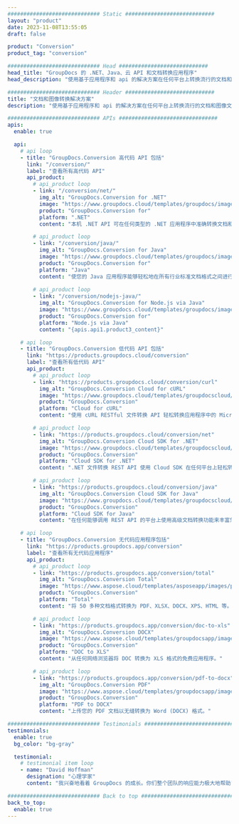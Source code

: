 ```yaml
---
############################# Static ############################
layout: "product"
date: 2023-11-08T13:55:05
draft: false

product: "Conversion"
product_tag: "conversion"

############################# Head ############################
head_title: "GroupDocs 的 .NET、Java、云 API 和文档转换应用程序"
head_description: "使用基于应用程序和 api 的解决方案在任何平台上转换流行的文档和图像文件格式。"

############################# Header ############################
title: "文档和图像转换解决方案"
description: "使用基于应用程序和 api 的解决方案在任何平台上转换流行的文档和图像文件格式。"

############################# APIs ###############################
apis:
  enable: true

  api:
    # api loop
    - title: "GroupDocs.Conversion 高代码 API 包括"
      link: "/conversion/"
      label: "查看所有高代码 API"
      api_product:
        # api_product loop
        - link: "/conversion/net/"
          img_alt: "GroupDocs.Conversion for .NET"
          image: "https://www.groupdocs.cloud/templates/groupdocs/images/product-logos/groupdocs-conversion-net.png"
          product: "GroupDocs.Conversion for"
          platform: ".NET"
          content: "本机 .NET API 可在任何类型的 .NET 应用程序中准确转换文档和图像文件格式。支持在转换时添加图像水印。"

        # api_product loop
        - link: "/conversion/java/"
          img_alt: "GroupDocs.Conversion for Java"
          image: "https://www.groupdocs.cloud/templates/groupdocs/images/product-logos/groupdocs-conversion-java.png"
          product: "GroupDocs.Conversion for"
          platform: "Java"
          content: "使您的 Java 应用程序能够轻松地在所有行业标准文档格式之间进行转换，包括 Microsoft Office、PDF、HTML、图像和许多其他格式。"
          
        # api_product loop
        - link: "/conversion/nodejs-java/"
          img_alt: "GroupDocs.Conversion for Node.js via Java"
          image: "https://www.groupdocs.cloud/templates/groupdocs/images/product-logos/groupdocs-conversion-nodejs-java.png"
          product: "GroupDocs.Conversion for"
          platform: "Node.js via Java"
          content: "{apis.api1.product3_content}"

    # api loop
    - title: "GroupDocs.Conversion 低代码 API 包括"
      link: "https://products.groupdocs.cloud/conversion"
      label: "查看所有低代码 API"
      api_product:
        # api_product loop
        - link: "https://products.groupdocs.cloud/conversion/curl"
          img_alt: "GroupDocs.Conversion Cloud for cURL"
          image: "https://www.groupdocs.cloud/templates/groupdocscloud/images/sdk/272x272/groupdocs_conversion-for-curl.png"
          product: "GroupDocs.Conversion"
          platform: "Cloud for cURL"
          content: "使用 cURL RESTful 文件转换 API 轻松转换应用程序中的 Microsoft Office、PDF、电子邮件、项目、HTML 和其他常见文件格式。"

        # api_product loop
        - link: "https://products.groupdocs.cloud/conversion/net"
          img_alt: "GroupDocs.Conversion Cloud SDK for .NET"
          image: "https://www.groupdocs.cloud/templates/groupdocscloud/images/sdk/272x272/groupdocs_conversion-for-net.png"
          product: "GroupDocs.Conversion"
          platform: "Cloud SDK for .NET"
          content: ".NET 文件转换 REST API 使用 Cloud SDK 在任何平台上轻松转换 Microsoft Office、PDF、Email、Project、HTML 和其他常见文件格式。"

        # api_product loop
        - link: "https://products.groupdocs.cloud/conversion/java"
          img_alt: "GroupDocs.Conversion Cloud SDK for Java"
          image: "https://www.groupdocs.cloud/templates/groupdocscloud/images/sdk/272x272/groupdocs_conversion-for-java.png"
          product: "GroupDocs.Conversion"
          platform: "Cloud SDK for Java"
          content: "在任何能够调用 REST API 的平台上使用高级文档转换功能来丰富您的基于云的 Java 应用程序。"

    # api loop
    - title: "GroupDocs.Conversion 无代码应用程序包括"
      link: "https://products.groupdocs.app/conversion"
      label: "查看所有无代码应用程序"
      api_product:
        # api_product loop
        - link: "https://products.groupdocs.app/conversion/total"
          img_alt: "GroupDocs.Conversion Total"
          image: "https://www.aspose.cloud/templates/asposeapp/images/products/logo/aspose_conversion-app.png"
          product: "GroupDocs.Conversion"
          platform: "Total"
          content: "将 50 多种文档格式转换为 PDF、XLSX、DOCX、XPS、HTML 等。"

        # api_product loop
        - link: "https://products.groupdocs.app/conversion/doc-to-xls"
          img_alt: "GroupDocs.Conversion DOCX"
          image: "https://www.aspose.cloud/templates/groupdocsapp/images/products/logo/groupdocs_words-app.png"
          product: "GroupDocs.Conversion"
          platform: "DOC to XLS"
          content: "从任何网络浏览器将 DOC 转换为 XLS 格式的免费应用程序。"

        # api_product loop
        - link: "https://products.groupdocs.app/conversion/pdf-to-docx"
          img_alt: "GroupDocs.Conversion PDF"
          image: "https://www.aspose.cloud/templates/groupdocsapp/images/products/logo/groupdocs_pdf-app.png"
          product: "GroupDocs.Conversion"
          platform: "PDF to DOCX"
          content: "上传您的 PDF 文档以无缝转换为 Word (DOCX) 格式。"

############################# Testimonials ###############################
testimonials:
  enable: true
  bg_color: "bg-gray"

  testimonial:
    # testimonial item loop
    - name: "David Hoffman"
      designation: "心理学家"
      content: "我兴奋地看着 GroupDocs 的成长。你们整个团队的响应能力极大地帮助了我，当我与 GroupDocs 的某个人交谈时，我可以保证有人在倾听并让事情发生。"

############################# Back to top ###############################
back_to_top:
  enable: true
---
```

